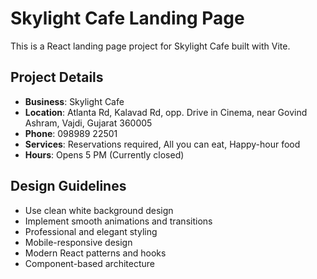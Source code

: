 <!-- Use this file to provide workspace-specific custom instructions to Copilot. For more details, visit https://code.visualstudio.com/docs/copilot/copilot-customization#_use-a-githubcopilotinstructionsmd-file -->

# Skylight Cafe Landing Page

This is a React landing page project for Skylight Cafe built with Vite.

## Project Details
- **Business**: Skylight Cafe
- **Location**: Atlanta Rd, Kalavad Rd, opp. Drive in Cinema, near Govind Ashram, Vajdi, Gujarat 360005
- **Phone**: 098989 22501
- **Services**: Reservations required, All you can eat, Happy-hour food
- **Hours**: Opens 5 PM (Currently closed)

## Design Guidelines
- Use clean white background design
- Implement smooth animations and transitions
- Professional and elegant styling
- Mobile-responsive design
- Modern React patterns and hooks
- Component-based architecture
